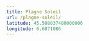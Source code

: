 ```yaml
---
title: Plagne Soleil
url: /plagne-soleil/
latitude: 45.508037400000006
longitude: 6.6871086
---
```

